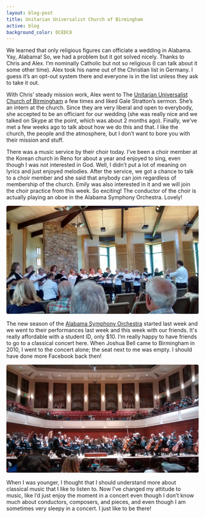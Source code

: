 ```yaml
---
layout: blog-post
title: Unitarian Universalist Church of Birmingham
active: blog
background_color: DCEDC8
---
```


We learned that only religious figures can officiate a wedding in Alabama. Yay, Alabama! So, we had a problem but it got solved nicely. Thanks to Chris and Alex. I’m nominally Catholic but not so religious (I can talk about it some other time). Alex took his name out of the Christian list in Germany. I guess it’s an opt-out system there and everyone is in the list unless they ask to take it out.

With Chris’ steady mission work, Alex went to The [Unitarian Universalist Church of Birmingham](http://www.uucbham.org/) a few times and liked Gale Stratton’s sermon. She’s an intern at the church. Since they are very liberal and open to everybody, she accepted to be an officiant for our wedding (she was really nice and we talked on Skype at the point, which was about 2 months ago). Finally, we’ve met a few weeks ago to talk about how we do this and that. I like the church, the people and the atmosphere, but I don’t want to bore you with their mission and stuff.

There was a music service by their choir today. I’ve been a choir member at the Korean church in Reno for about a year and enjoyed to sing, even though I was not interested in God. Well, I didn’t put a lot of meaning on lyrics and just enjoyed melodies. After the service, we got a chance to talk to a choir member and she said that anybody can join regardless of membership of the church. Emily was also interested in it and we will join the choir practice from this week. So exciting! The conductor of the choir is actually playing an oboe in the Alabama Symphony Orchestra. Lovely!

![](/assets/Choir.jpg)

The new season of the [Alabama Symphony Orchestra](http://www.alabamasymphony.org/) started last week and we went to their performances last week and this week with our friends. It's really affordable with a student ID, only $10. I’m really happy to have friends to go to a classical concert here. When Joshua Bell came to Birmingham in 2010, I went to the concert alone; the seat next to me was empty. I should have done more Facebook back then!

![](/assets/ASO.jpg)

When I was younger, I thought that I should understand more about classical music that I like to listen to. Now I’ve changed my attitude to music, like I’d just enjoy the moment in a concert even though I don’t know much about conductors, composers, and pieces, and even though I am sometimes very sleepy in a concert. I just like to be there!
